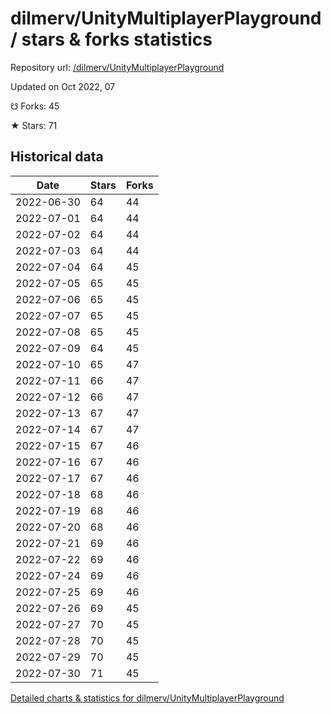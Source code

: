 # dilmerv/UnityMultiplayerPlayground / stars & forks statistics

Repository url: [/dilmerv/UnityMultiplayerPlayground](https://github.com/dilmerv/UnityMultiplayerPlayground)

Updated on Oct 2022, 07

☋ Forks: 45

★ Stars: 71

## Historical data
| Date | Stars | Forks |
|------|-------|-------|
| 2022-06-30 | 64 | 44 | 
| 2022-07-01 | 64 | 44 | 
| 2022-07-02 | 64 | 44 | 
| 2022-07-03 | 64 | 44 | 
| 2022-07-04 | 64 | 45 | 
| 2022-07-05 | 65 | 45 | 
| 2022-07-06 | 65 | 45 | 
| 2022-07-07 | 65 | 45 | 
| 2022-07-08 | 65 | 45 | 
| 2022-07-09 | 64 | 45 | 
| 2022-07-10 | 65 | 47 | 
| 2022-07-11 | 66 | 47 | 
| 2022-07-12 | 66 | 47 | 
| 2022-07-13 | 67 | 47 | 
| 2022-07-14 | 67 | 47 | 
| 2022-07-15 | 67 | 46 | 
| 2022-07-16 | 67 | 46 | 
| 2022-07-17 | 67 | 46 | 
| 2022-07-18 | 68 | 46 | 
| 2022-07-19 | 68 | 46 | 
| 2022-07-20 | 68 | 46 | 
| 2022-07-21 | 69 | 46 | 
| 2022-07-22 | 69 | 46 | 
| 2022-07-24 | 69 | 46 | 
| 2022-07-25 | 69 | 46 | 
| 2022-07-26 | 69 | 45 | 
| 2022-07-27 | 70 | 45 | 
| 2022-07-28 | 70 | 45 | 
| 2022-07-29 | 70 | 45 | 
| 2022-07-30 | 71 | 45 | 


[Detailed charts & statistics for dilmerv/UnityMultiplayerPlayground](https://reviewgithub.com/rep/dilmerv/UnityMultiplayerPlayground)
